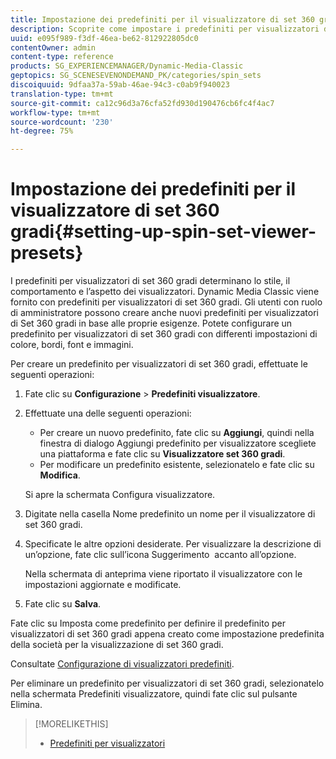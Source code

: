 ```yaml
---
title: Impostazione dei predefiniti per il visualizzatore di set 360 gradi
description: Scoprite come impostare i predefiniti per visualizzatori di set 360 gradi.
uuid: e095f989-f3df-46ea-be62-812922805dc0
contentOwner: admin
content-type: reference
products: SG_EXPERIENCEMANAGER/Dynamic-Media-Classic
geptopics: SG_SCENESEVENONDEMAND_PK/categories/spin_sets
discoiquuid: 9dfaa37a-59ab-46ae-94c3-c0ab9f940023
translation-type: tm+mt
source-git-commit: ca12c96d3a76cfa52fd930d190476cb6fc4f4ac7
workflow-type: tm+mt
source-wordcount: '230'
ht-degree: 75%

---
```



# Impostazione dei predefiniti per il visualizzatore di set 360 gradi{#setting-up-spin-set-viewer-presets}

I predefiniti per visualizzatori di set 360 gradi determinano lo stile, il comportamento e l’aspetto dei visualizzatori. Dynamic Media Classic viene fornito con predefiniti per visualizzatori di set 360 gradi. Gli utenti con ruolo di amministratore possono creare anche nuovi predefiniti per visualizzatori di Set 360 gradi in base alle proprie esigenze. Potete configurare un predefinito per visualizzatori di set 360 gradi con differenti impostazioni di colore, bordi, font e immagini.

Per creare un predefinito per visualizzatori di set 360 gradi, effettuate le seguenti operazioni:

1. Fate clic su **Configurazione** > **Predefiniti visualizzatore**.
1. Effettuate una delle seguenti operazioni:

   * Per creare un nuovo predefinito, fate clic su **Aggiungi**, quindi nella finestra di dialogo Aggiungi predefinito per visualizzatore scegliete una piattaforma e fate clic su **Visualizzatore set 360 gradi**.
   * Per modificare un predefinito esistente, selezionatelo e fate clic su **Modifica**.

   Si apre la schermata Configura visualizzatore.

1. Digitate nella casella Nome predefinito un nome per il visualizzatore di set 360 gradi.
1. Specificate le altre opzioni desiderate. Per visualizzare la descrizione di un’opzione, fate clic sull’icona Suggerimento  accanto all’opzione.

   Nella schermata di anteprima viene riportato il visualizzatore con le impostazioni aggiornate e modificate.

1. Fate clic su **Salva**.

Fate clic su Imposta come predefinito per definire il predefinito per visualizzatori di set 360 gradi appena creato come impostazione predefinita della società per la visualizzazione di set 360 gradi.

Consultate [Configurazione di visualizzatori predefiniti](application-setup.md#configuring_default_viewers).

Per eliminare un predefinito per visualizzatori di set 360 gradi, selezionatelo nella schermata Predefiniti visualizzatore, quindi fate clic sul pulsante Elimina.

>[!MORELIKETHIS]
>
>* [Predefiniti per visualizzatori](application-setup.md#viewer_presets)


